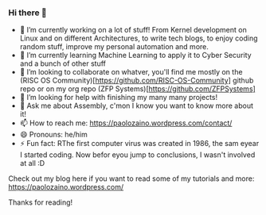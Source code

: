 ### Hi there 👋

<!--
**pzaino/pzaino** is a ✨ _special_ ✨ repository because its `README.md` (this file) appears on your GitHub profile.

Here are some ideas to get you started:
-->

- 🔭 I’m currently working on a lot of stuff! From Kernel development on Linux and on different Architectures, to write tech blogs, to enjoy coding random stuff, improve my personal automation and more.
- 🌱 I’m currently learning Machine Learning to apply it to Cyber Security and a bunch of other stuff
- 👯 I’m looking to collaborate on whatver, you'll find me mostly on the (RISC OS Community)[https://github.com/RISC-OS-Community] github repo or on my org repo (ZFP Systems)[https://github.com/ZFPSystems] 
- 🤔 I’m looking for help with finishing my many many projects!
- 💬 Ask me about Assembly, c'mon I know you want to know more about it!
- 📫 How to reach me: https://paolozaino.wordpress.com/contact/
- 😄 Pronouns: he/him
- ⚡ Fun fact: RThe first computer virus was created in 1986, the sam eyear I started coding. Now befor eyou jump to conclusions, I wasn't involved at all :D 

Check out my blog here if you want to read some of my tutorials and more: https://paolozaino.wordpress.com/

Thanks for reading!
